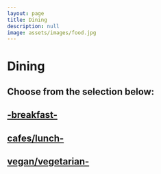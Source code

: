 ```yaml
---
layout: page
title: Dining
description: null
image: assets/images/food.jpg
---
```


# Dining
<h2>Choose from the selection below:</h2>
<h2><a href="../2017/10/03/breakfast">-breakfast-</a></h2>
<h2><a href="../2017/03/12/cafes">cafes/lunch-</a></h2>
<h2><a href="../2017/04/05/vegan">vegan/vegetarian-</a></h2>

